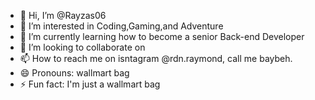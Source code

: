 - 👋 Hi, I’m @Rayzas06
- 👀 I’m interested in Coding,Gaming,and Adventure
- 🌱 I’m currently learning how to become a senior Back-end Developer 
- 💞️ I’m looking to collaborate on 
- 📫 How to reach me on isntagram @rdn.raymond, call me baybeh.
- 😄 Pronouns: wallmart bag
- ⚡ Fun fact: I'm just a wallmart bag

<!---
Rayzas06/Rayzas06 is a ✨ special ✨ repository because its `README.md` (this file) appears on your GitHub profile.
You can click the Preview link to take a look at your changes.
--->
